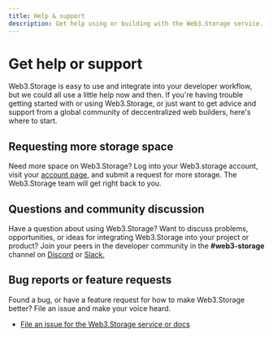 ```yaml
---
title: Help & support
description: Get help using or building with the Web3.Storage service.
---
```


# Get help or support

Web3.Storage is easy to use and integrate into your developer workflow, but we could all use a little help now and then. If you're having trouble getting started with or using Web3.Storage, or just want to get advice and support from a global community of deccentralized web builders, here's where to start.

## Requesting more storage space

Need more space on Web3.Storage? Log into your Web3.storage account, visit your [account page](https://web3.storage/account/), and submit a request for more storage. The Web3.Storage team will get right back to you.

## Questions and community discussion

Have a question about using Web3.Storage? Want to discuss problems, opportunities, or ideas for integrating Web3.Storage into your project or product? Join your peers in the developer community in the **#web3-storage** channel on [Discord](https://discord.gg/4zEkFVqwms) or [Slack.](https://filecoin.io/slack)

## Bug reports or feature requests

Found a bug, or have a feature request for how to make Web3.Storage better? File an issue and make your voice heard.

- [File an issue for the Web3.Storage service or docs](https://github.com/web3-storage/web3.storage/issues/new/choose)
